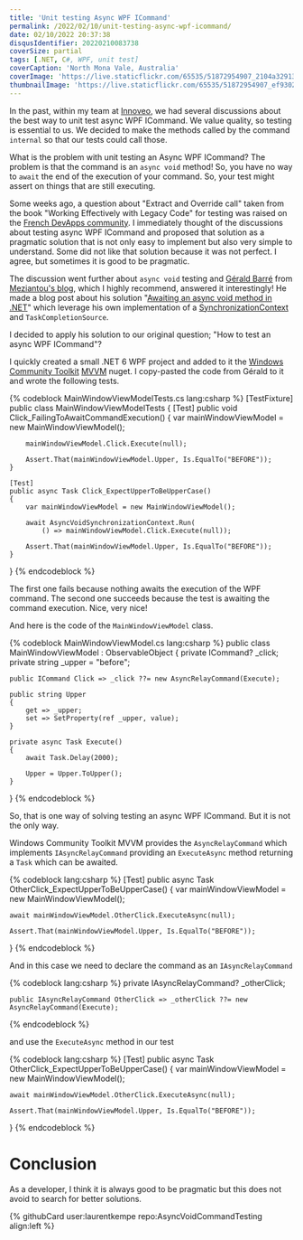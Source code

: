 ```yaml
---
title: 'Unit testing Async WPF ICommand'
permalink: /2022/02/10/unit-testing-async-wpf-icommand/
date: 02/10/2022 20:37:38
disqusIdentifier: 20220210083738
coverSize: partial
tags: [.NET, C#, WPF, unit test]
coverCaption: 'North Mona Vale, Australia'
coverImage: 'https://live.staticflickr.com/65535/51872954907_2104a32913_h.jpg'
thumbnailImage: 'https://live.staticflickr.com/65535/51872954907_ef93021c01_q.jpg'
---
```

In the past, within my team at [Innoveo](http://www.innoveo.com/), we had several discussions about the best way to unit test async WPF ICommand. We value quality, so testing is essential to us. We decided to make the methods called by the command `internal` so that our tests could call those.

What is the problem with unit testing an Async WPF ICommand? The problem is that the command is an `async void` method! So, you have no way to `await` the end of the execution of your command. So, your test might assert on things that are still executing.
<!-- more -->
Some weeks ago, a question about "Extract and Override call" taken from the book "Working Effectively with Legacy Code" for testing was raised on the [French DevApps community](https://devapps.ms/devenirmembre). I immediately thought of the discussions about testing async WPF ICommand and proposed that solution as a pragmatic solution that is not only easy to implement but also very simple to understand. Some did not like that solution because it was not perfect. I agree, but sometimes it is good to be pragmatic.

The discussion went further about `async void` testing and [Gérald Barré](https://twitter.com/meziantou) from [Meziantou's blog](https://meziantou.net/), which I highly recommend, answered it interestingly! He made a blog post about his solution "[Awaiting an async void method in .NET](https://www.meziantou.net/awaiting-an-async-void-method-in-dotnet.htm)" which leverage his own implementation of a [SynchronizationContext](https://docs.microsoft.com/en-us/dotnet/api/system.threading.synchronizationcontext?view=net-6.0) and `TaskCompletionSource`.

I decided to apply his solution to our original question; "How to test an async WPF ICommand"?

I quickly created a small .NET 6 WPF project and added to it the [Windows Community Toolkit](https://docs.microsoft.com/en-us/windows/communitytoolkit/) [MVVM](https://docs.microsoft.com/en-us/windows/communitytoolkit/mvvm/introduction) nuget. I copy-pasted the code from Gérald to it and wrote the following tests.

{% codeblock MainWindowViewModelTests.cs lang:csharp %}
[TestFixture]
public class MainWindowViewModelTests
{
    [Test]
    public void Click_FailingToAwaitCommandExecution()
    {
        var mainWindowViewModel = new MainWindowViewModel();

        mainWindowViewModel.Click.Execute(null);
        
        Assert.That(mainWindowViewModel.Upper, Is.EqualTo("BEFORE"));
    }

    [Test]
    public async Task Click_ExpectUpperToBeUpperCase()
    {
        var mainWindowViewModel = new MainWindowViewModel();

        await AsyncVoidSynchronizationContext.Run(
            () => mainWindowViewModel.Click.Execute(null));
        
        Assert.That(mainWindowViewModel.Upper, Is.EqualTo("BEFORE"));
    }
}
{% endcodeblock %}

The first one fails because nothing awaits the execution of the WPF command. The second one succeeds because the test is awaiting the command execution. Nice, very nice!

And here is the code of the `MainWindowViewModel` class.

{% codeblock MainWindowViewModel.cs lang:csharp %}
public class MainWindowViewModel : ObservableObject
{
    private ICommand? _click;
    private string _upper = "before";

    public ICommand Click => _click ??= new AsyncRelayCommand(Execute);

    public string Upper
    {
        get => _upper;
        set => SetProperty(ref _upper, value);
    }

    private async Task Execute()
    {
        await Task.Delay(2000);

        Upper = Upper.ToUpper();
    }
}
{% endcodeblock %}

So, that is one way of solving testing an async WPF ICommand. But it is not the only way.

Windows Community Toolkit MVVM provides the `AsyncRelayCommand` which implements `IAsyncRelayCommand` providing an `ExecuteAsync` method returning a `Task` which can be awaited.

{% codeblock lang:csharp %}
[Test]
public async Task OtherClick_ExpectUpperToBeUpperCase()
{
    var mainWindowViewModel = new MainWindowViewModel();

    await mainWindowViewModel.OtherClick.ExecuteAsync(null);
    
    Assert.That(mainWindowViewModel.Upper, Is.EqualTo("BEFORE"));
}
{% endcodeblock %}

And in this case we need to declare the command as an `IAsyncRelayCommand`

{% codeblock lang:csharp %}
    private IAsyncRelayCommand? _otherClick;

    public IAsyncRelayCommand OtherClick => _otherClick ??= new AsyncRelayCommand(Execute);
{% endcodeblock %}

and use the `ExecuteAsync` method in our test

{% codeblock lang:csharp %}
[Test]
public async Task OtherClick_ExpectUpperToBeUpperCase()
{
    var mainWindowViewModel = new MainWindowViewModel();

    await mainWindowViewModel.OtherClick.ExecuteAsync(null);
    
    Assert.That(mainWindowViewModel.Upper, Is.EqualTo("BEFORE"));
}
{% endcodeblock %}

# Conclusion

As a developer, I think it is always good to be pragmatic but this does not avoid to search for better solutions.

<p></p>
{% githubCard user:laurentkempe repo:AsyncVoidCommandTesting align:left %}
